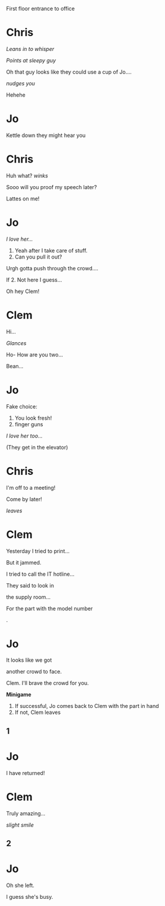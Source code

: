 First floor entrance to office

# Chris

_Leans in to whisper_ 

_Points at sleepy guy_

Oh that guy looks like they could use a cup of Jo....

_nudges you_

Hehehe

# Jo

Kettle down they might hear you

# Chris

Huh what? _winks_

Sooo will you proof my speech later?

Lattes on me!

# Jo

_I love her..._

1. Yeah after I take care of stuff.
2. Can you pull it out?

Urgh gotta push through the crowd....

If 2. Not here I guess...

Oh hey Clem!

# Clem

Hi...

_Glances_

Ho- How are you two...

Bean...

# Jo
Fake choice:
1. You look fresh!
2. finger guns

_I love her too..._

(They get in the elevator)

# Chris

I'm off to a meeting!

Come by later!

_leaves_

# Clem

Yesterday I tried to print...

But it jammed.

I tried to call the IT hotline...

They said to look in

the supply room...

For the part with the model number

.

# Jo

It looks like we got

another crowd to face.

Clem. I'll brave the crowd for you.

**Minigame**

1. If successful, Jo comes back to Clem with the part in hand
2. If not, Clem leaves

## 1
# Jo

I have returned!

# Clem

Truly amazing...

_slight smile_

## 2

# Jo

Oh she left.

I guess she's busy.